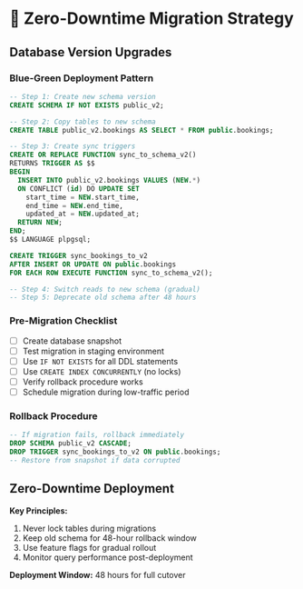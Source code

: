 # 🔄 Zero-Downtime Migration Strategy

## Database Version Upgrades

### Blue-Green Deployment Pattern

```sql
-- Step 1: Create new schema version
CREATE SCHEMA IF NOT EXISTS public_v2;

-- Step 2: Copy tables to new schema
CREATE TABLE public_v2.bookings AS SELECT * FROM public.bookings;

-- Step 3: Create sync triggers
CREATE OR REPLACE FUNCTION sync_to_schema_v2()
RETURNS TRIGGER AS $$
BEGIN
  INSERT INTO public_v2.bookings VALUES (NEW.*)
  ON CONFLICT (id) DO UPDATE SET
    start_time = NEW.start_time,
    end_time = NEW.end_time,
    updated_at = NEW.updated_at;
  RETURN NEW;
END;
$$ LANGUAGE plpgsql;

CREATE TRIGGER sync_bookings_to_v2
AFTER INSERT OR UPDATE ON public.bookings
FOR EACH ROW EXECUTE FUNCTION sync_to_schema_v2();

-- Step 4: Switch reads to new schema (gradual)
-- Step 5: Deprecate old schema after 48 hours
```

### Pre-Migration Checklist

- [ ] Create database snapshot
- [ ] Test migration in staging environment
- [ ] Use `IF NOT EXISTS` for all DDL statements
- [ ] Use `CREATE INDEX CONCURRENTLY` (no locks)
- [ ] Verify rollback procedure works
- [ ] Schedule migration during low-traffic period

### Rollback Procedure

```sql
-- If migration fails, rollback immediately
DROP SCHEMA public_v2 CASCADE;
DROP TRIGGER sync_bookings_to_v2 ON public.bookings;
-- Restore from snapshot if data corrupted
```

## Zero-Downtime Deployment

**Key Principles:**
1. Never lock tables during migrations
2. Keep old schema for 48-hour rollback window
3. Use feature flags for gradual rollout
4. Monitor query performance post-deployment

**Deployment Window:** 48 hours for full cutover
